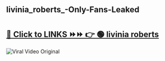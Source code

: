 
 ## livinia_roberts_-Only-Fans-Leaked

# <h2><a href="https://clipsfans.com/livinia_roberts_&ref=git">🔗 Click to LINKS ⏩⏩ 👉 🟢 livinia roberts  </a></h2>

<a href="https://clipsfans.com/livinia_roberts_&ref=git" rel="nofollow" data-target="animated-image.originalLink"><img src="https://i.ibb.co.com/xMMVF88/686577567.gif" alt="Viral Video Original" style="max-width: 100%; display: inline-block;" data-target="animated-image.originalImage"></a>
